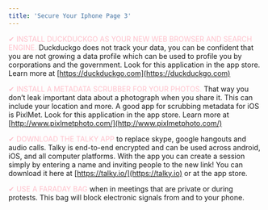 ```yaml
---
title: 'Secure Your Iphone Page 3'
---
```


<span style="color:pink">✔ INSTALL DUCKDUCKGO AS YOUR NEW WEB BROWSER AND SEARCH ENGINE.</span> Duckduckgo does not track your data, you can be confident that you are not growing a data profile which can be used to profile you by corporations and the government. Look for this application in the app store. Learn more at [https://duckduckgo.com](https://duckduckgo.com)

<span style="color:pink">✔ INSTALL A METADATA SCRUBBER FOR YOUR PHOTOS.</span> That way you don’t leak important data about a photograph when you share it. This can include your location and more. A good app for scrubbing metadata for iOS is PixlMet. Look for this application in the app store. Learn more at [http://www.pixlmetphoto.com/](http://www.pixlmetphoto.com/)

<span style="color:pink">✔ DOWNLOAD THE TALKY APP</span> to replace skype, google hangouts and audio calls. Talky is end-to-end encrypted and can be used across android, iOS, and all computer platforms. With the app you can create a session simply by entering a name and inviting people to the new link! You can download it here at [https://talky.io/](https://talky.io) or at the app store.

<span style="color:pink">✔ USE A FARADAY BAG</span> when in meetings that are private or during protests. This bag will block electronic signals from and to your phone.


